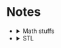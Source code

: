 # Notes

- <details> <summary>Math stuffs </summary>

  1. [Big $`O`$ notation](Maths/BigO.md)

   </details>

- <details> <summary> STL </summary>

  1. [Set and Unordered Set]()
